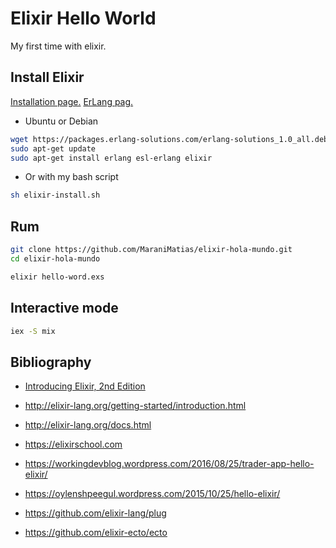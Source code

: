 # Elixir Hello World
My first time with elixir.

## Install Elixir
[Installation page.](http://elixir-lang.org/install.html)
[ErLang pag.](https://www.erlang-solutions.com/resources/download.html)

* Ubuntu or Debian
```sh
wget https://packages.erlang-solutions.com/erlang-solutions_1.0_all.deb && sudo dpkg -i erlang-solutions_1.0_all.deb
sudo apt-get update
sudo apt-get install erlang esl-erlang elixir
```
* Or with my bash script
```sh
sh elixir-install.sh
```

## Rum

```sh
git clone https://github.com/MaraniMatias/elixir-hola-mundo.git
cd elixir-hola-mundo

elixir hello-word.exs
```
## Interactive mode
```sh
iex -S mix
```

## Bibliography
* [Introducing Elixir, 2nd Edition ](http://shop.oreilly.com/product/0636920050612.do)
* http://elixir-lang.org/getting-started/introduction.html
* http://elixir-lang.org/docs.html
* https://elixirschool.com
* https://workingdevblog.wordpress.com/2016/08/25/trader-app-hello-elixir/
* https://oylenshpeegul.wordpress.com/2015/10/25/hello-elixir/

* https://github.com/elixir-lang/plug
* https://github.com/elixir-ecto/ecto
